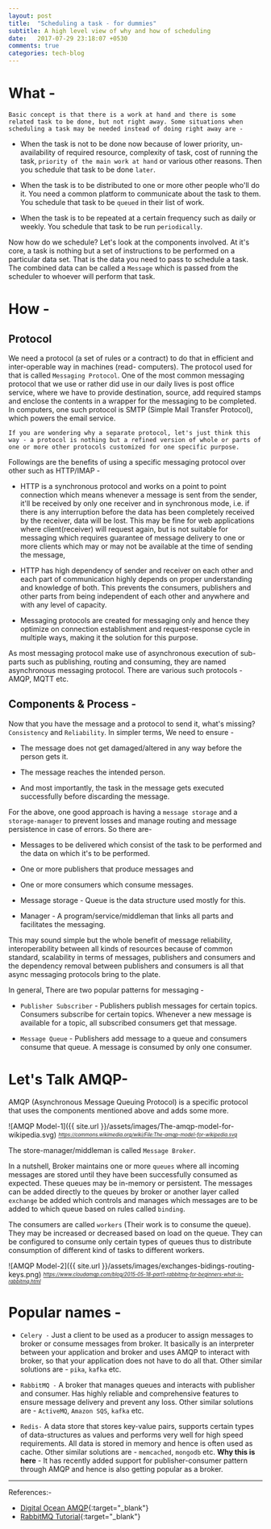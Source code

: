 ```yaml
---
layout: post
title:  "Scheduling a task - for dummies"
subtitle: A high level view of why and how of scheduling
date:   2017-07-29 23:18:07 +0530
comments: true
categories: tech-blog
---
```

What -
===
`Basic concept is that there is a work at hand and there is some related task to be done, but not right away. Some situations when scheduling a task may be needed instead of doing right away are -`
* When the task is not to be done now because of lower priority, un-availability of required resource, complexity of task, cost of running the task, ```priority of the main work at hand``` or various other reasons. Then you schedule that task to be done ```later```.

* When the task is to be distributed to one or more other people who'll do it. You need a common platform to communicate about the task to them. You schedule that task to be ```queued``` in their list of work.

* When the task is to be repeated at a certain frequency such as daily or weekly. You schedule that task to be run ```periodically```.

Now how do we schedule? Let's look at the components involved. At it's core, a task is nothing but a set of instructions to be performed on a particular data set. That is the data you need to pass to schedule a task. The combined data can be called a `Message` which is passed from the scheduler to whoever will perform that task.

How -
===

Protocol
---
We need a protocol (a set of rules or a contract) to do that in efficient and inter-operable way in machines (read- computers). The protocol used for that is called `Messaging Protocol`. One of the most common messaging protocol that we use or rather did use in our daily lives is post office service, where we have to provide destination, source, add required stamps and enclose the contents in a wrapper for the messaging to be completed. In computers, one such protocol is SMTP (Simple Mail Transfer Protocol), which powers the email service.

``If you are wondering why a separate protocol, let's just think this way - a protocol is nothing but a refined version of whole or parts of one or more other protocols customized for one specific purpose.``

Followings are the benefits of using a specific messaging protocol over other such as HTTP/IMAP -
* HTTP is a synchronous protocol and works on a point to point connection which means whenever a message is sent from the sender, it'll be received by only one receiver and in synchronous mode, i.e. if there is any interruption before the data has been completely received by the receiver, data will be lost. This may be fine for web applications where client(receiver) will request again, but is not suitable for messaging which requires guarantee of message delivery to one or more clients which may or may not be available at the time of sending the message,

* HTTP has high dependency of sender and receiver on each other and each part of communication highly depends on proper understanding and knowledge of both. This prevents the consumers, publishers and other parts from being independent of each other and anywhere and with any level of capacity.

* Messaging protocols are created for messaging only and hence they optimize on connection establishment and request-response cycle in multiple ways, making it the solution for this purpose.

As most messaging protocol make use of asynchronous execution of sub-parts such as publishing, routing and consuming, they are named asynchronous messaging protocol. There are various such protocols - AMQP, MQTT etc.

Components & Process -
---
Now that you have the message and a protocol to send it, what's missing? `Consistency` and `Reliability`. In simpler terms, We need to ensure -
* The message does not get damaged/altered in any way before the person gets it.

* The message reaches the intended person.

* And most importantly, the task in the message gets executed successfully before discarding the message.

For the above, one good approach is having a `message storage` and a `storage-manager` to prevent losses and manage routing and message persistence in case of errors. So there are-
* Messages to be delivered which consist of the task to be performed and the data on which it's to be performed.

* One or more publishers that produce messages and

* One or more consumers which consume messages.

* Message storage - Queue is the data structure used mostly for this.

* Manager - A program/service/middleman that links all parts and facilitates the messaging.

This may sound simple but the whole benefit of message reliability, interoperability between all kinds of resources because of common standard, scalability in terms of messages, publishers and consumers and the dependency removal between publishers and consumers is all that async messaging protocols bring to the plate.


In general, There are two popular patterns for messaging -

* ```Publisher Subscriber``` - Publishers publish messages for certain topics. Consumers subscribe for certain topics. Whenever a new message is available for a topic, all subscribed consumers get that message.

* ```Message Queue``` - Publishers add message to a queue and consumers consume that queue. A message is consumed by only one consumer.

Let's Talk AMQP-
===
AMQP (Asynchronous Message Queuing Protocol) is a specific protocol that uses the components mentioned above and adds some more.

![AMQP Model-1]({{ site.url }}/assets/images/The-amqp-model-for-wikipedia.svg)
*<sub><sup>https://commons.wikimedia.org/wiki/File:The-amqp-model-for-wikipedia.svg</sup></sub>*

The store-manager/middleman is called ```Message Broker```.

In a nutshell, Broker maintains one or more ```queues``` where all incoming messages are stored until they have been successfully consumed as expected. These queues may be in-memory or persistent. The messages can be added directly to the queues by broker or another layer called ```exchange``` be added which controls and manages which messages are to be added to which queue based on rules called ```binding```.

The consumers are called ```workers``` (Their work is to consume the queue). They may be increased or decreased based on load on the queue. They can be configured to consume only certain types of queues thus to distribute consumption of different kind of tasks to different workers.

![AMQP Model-2]({{ site.url }}/assets/images/exchanges-bidings-routing-keys.png)
*<sub><sup>https://www.cloudamqp.com/blog/2015-05-18-part1-rabbitmq-for-beginners-what-is-rabbitmq.html</sup></sub>*


Popular names -
===

* ```Celery -``` Just a client to be used as a producer to assign messages to broker or consume messages from broker. It basically is an interpreter between your application and broker and uses AMQP to interact with broker, so that your application does not have to do all that. Other similar solutions are - ```pika```, ```kafka``` etc.

* ```RabbitMQ -``` A broker that manages queues and interacts with publisher and consumer. Has highly reliable and comprehensive features to ensure message delivery and prevent any loss. Other similar solutions are - ```ActiveMQ```, ```Amazon SQS```, ```kafka``` etc.

* ```Redis-``` A data store that stores key-value pairs, supports certain types of data-structures as values and performs very well for high speed requirements. All data is stored in memory and hence is often used as cache. Other similar solutions are - ```memcached```, ```mongodb``` etc. __Why this is here__ - It has recently added support for publisher-consumer pattern through AMQP and hence is also getting popular as a broker.


---
References:-
* [Digital Ocean AMQP](https://www.digitalocean.com/community/tutorials/an-advanced-message-queuing-protocol-amqp-walkthrough){:target="_blank"}
* [RabbitMQ Tutorial](https://www.rabbitmq.com/tutorials/tutorial-one-python.html){:target="_blank"}
